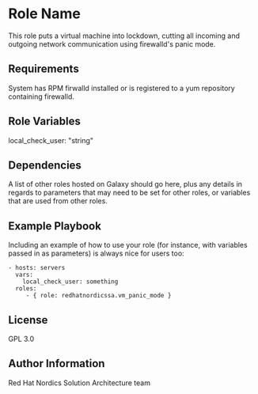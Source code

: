 Role Name
=========

This role puts a virtual machine into lockdown, cutting all incoming and outgoing network communication using firewalld's panic mode.

Requirements
------------

System has RPM firwalld installed or is registered to a yum repository containing firewalld.

Role Variables
--------------

local_check_user: "string"

Dependencies
------------

A list of other roles hosted on Galaxy should go here, plus any details in regards to parameters that may need to be set for other roles, or variables that are used from other roles.

Example Playbook
----------------

Including an example of how to use your role (for instance, with variables passed in as parameters) is always nice for users too:

    - hosts: servers
      vars:
        local_check_user: something
      roles:
         - { role: redhatnordicssa.vm_panic_mode }

License
-------

GPL 3.0

Author Information
------------------

Red Hat Nordics Solution Architecture team
